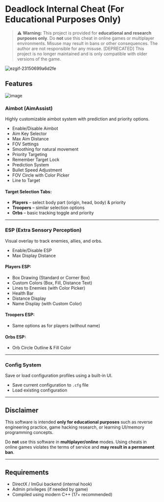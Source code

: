 # Deadlock Internal Cheat (For Educational Purposes Only)
> ⚠️ **Warning:** This project is provided for **educational and research purposes only**. Do **not** use this cheat in online games or multiplayer environments. Misuse may result in bans or other consequences. The author are not responsible for any misuse.
[DEPRECATED] This project is no longer maintained and is only compatible with older versions of the game.

![ezgif-23150699a6d2fe](https://github.com/user-attachments/assets/d36c5b5b-a507-46fe-b51a-842783564a1d)

## Features

![image](https://github.com/user-attachments/assets/f850025a-1a7f-4917-9991-3299b10e08e1)


### Aimbot (AimAssist)
Highly customizable aimbot system with prediction and priority options.

 - Enable/Disable Aimbot
 - Aim Key Selector
 - Max Aim Distance 
 - FOV Settings 
 - Smoothing for natural movement 
 - Priority Targeting
 - Remember Target Lock
 - Prediction System
 - Bullet Speed Adjustment 
 - FOV Circle with Color Picker
 - Line to Target

#### Target Selection Tabs:
- **Players** – select body part (origin, head, body) & priority
- **Troopers** – similar selection options
- **Orbs** – basic tracking toggle and priority

---

### ️ESP (Extra Sensory Perception)
Visual overlay to track enemies, allies, and orbs.
 - Enable/Disable ESP
 - Max Display Distance 

#### Players ESP:
- Box Drawing (Standard or Corner Box)
- Custom Colors (Box, Fill, Distance Text)
- Lines to Enemies (with Color Picker)
- Health Bar
- Distance Display
- Name Display (with Custom Color)

#### Troopers ESP:
- Same options as for players (without name)

#### Orbs ESP:
- Orb Circle Outline & Fill Color

---

### Config System
Save or load configuration profiles using a built-in UI.

 - Save current configuration to `.cfg` file
 - Load existing configuration

---

## Disclaimer

This software is intended **only for educational purposes** such as reverse engineering practice, game hacking research, or learning UI/memory programming concepts.

Do **not** use this software in **multiplayer/online** modes. Using cheats in online games violates the terms of service and **may result in a permanent ban**.

---

## Requirements
- DirectX / ImGui backend (internal hook)
- Admin privileges (if needed by game)
- Compiled using modern C++ (17+ recommended)

